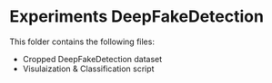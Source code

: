 # Experiments DeepFakeDetection
This folder contains the following files:
 <ul>
  <li>Cropped DeepFakeDetection dataset</li>
  <li>Visulaization & Classification script</li>
</ul> 

